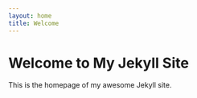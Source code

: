 ```yaml
---
layout: home
title: Welcome
---
```


# Welcome to My Jekyll Site
This is the homepage of my awesome Jekyll site.
